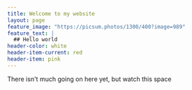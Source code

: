 ```yaml
---
title: Welcome to my website
layout: page
feature_image: "https://picsum.photos/1300/400?image=989"
feature_text: |
  ## Hello world
header-color: white
header-item-current: red
header-item: pink
---
```


There isn't much going on here yet, but watch this space
